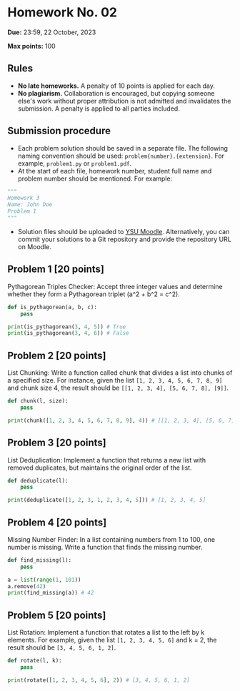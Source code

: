# Homework No. 02

**Due:** 23:59, 22 October, 2023

**Max points:** 100

## Rules

- **No late homeworks.** A penalty of 10 points is applied for each day.
- **No plagiarism.** Collaboration is encouraged, but copying someone else's work without proper attribution is not admitted and invalidates the submission. A penalty is applied to all parties included.

## Submission procedure

- Each problem solution should be saved in a separate file. The following naming convention should be used: `problem{number}.{extension}`. For example, `problem1.py` or `problem1.pdf`.
- At the start of each file, homework number, student full name and problem number should be mentioned. For example:

```python
"""
Homework 3
Name: John Doe
Problem 1
"""
```

- Solution files should be uploaded to [YSU Moodle](https://e-learning.ysu.am/). Alternatively, you can commit your solutions to a Git repository and provide the repository URL on Moodle.

<div style="page-break-after: always;"></div>

## Problem 1 [20 points]
Pythagorean Triples Checker:
Accept three integer values and determine whether they form a Pythagorean triplet (a^2 + b^2 = c^2).

``` python
def is_pythagorean(a, b, c):
    pass

print(is_pythagorean(3, 4, 5)) # True
print(is_pythagorean(3, 4, 6)) # False
```

## Problem 2 [20 points]
List Chunking:
Write a function called chunk that divides a list into chunks of a specified size. For instance, given the list `[1, 2, 3, 4, 5, 6, 7, 8, 9]` and chunk size 4, the result should be `[[1, 2, 3, 4], [5, 6, 7, 8], [9]]`.

``` python
def chunk(l, size):
    pass

print(chunk([1, 2, 3, 4, 5, 6, 7, 8, 9], 4)) # [[1, 2, 3, 4], [5, 6, 7, 8], [9]]
```

## Problem 3 [20 points]
List Deduplication:
Implement a function that returns a new list with removed duplicates, but maintains the original order of the list.

``` python
def deduplicate(l):
    pass

print(deduplicate([1, 2, 3, 1, 2, 3, 4, 5])) # [1, 2, 3, 4, 5]
```

<div style="page-break-after: always;"></div>

## Problem 4 [20 points]
Missing Number Finder:
In a list containing numbers from 1 to 100, one number is missing. Write a function that finds the missing number.
    
``` python
def find_missing(l):
    pass

a = list(range(1, 101))
a.remove(42)
print(find_missing(a)) # 42
```

## Problem 5 [20 points]
List Rotation:
Implement a function that rotates a list to the left by k elements. For example, given the list `[1, 2, 3, 4, 5, 6]` and k = 2, the result should be `[3, 4, 5, 6, 1, 2]`.

``` python
def rotate(l, k):
    pass

print(rotate([1, 2, 3, 4, 5, 6], 2)) # [3, 4, 5, 6, 1, 2]
```

<script type="text/javascript" src="http://cdn.mathjax.org/mathjax/latest/MathJax.js?config=TeX-AMS-MML_HTMLorMML"></script>
<script type="text/x-mathjax-config">
    MathJax.Hub.Config({ tex2jax: {inlineMath: [['$', '$']]}, messageStyle: "none" });
</script>